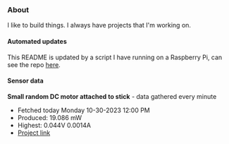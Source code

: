 ### About
I like to build things. I always have projects that I'm working on.

#### Automated updates
This README is updated by a script I have running on a Raspberry Pi, can see the repo [here](https://github.com/jdc-cunningham/raspi-git-repo-updater).

#### Sensor data


**Small random DC motor attached to stick** - data gathered every minute
- Fetched today Monday 10-30-2023 12:00 PM
- Produced: 19.086 mW
- Highest: 0.044V 0.0014A
- [Project link](https://github.com/jdc-cunningham/turbine-raspi)